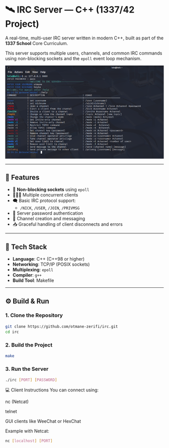 # 🛰️ IRC Server — C++ (1337/42 Project)

A real-time, multi-user IRC server written in modern C++, built as part of the **1337 School** Core Curriculum.

This server supports multiple users, channels, and common IRC commands using non-blocking sockets and the `epoll` event loop mechanism.

![IRC Demo Screenshot](./assets/irccmd.png)

---

## 🚀 Features

- 🔌 **Non-blocking sockets** using `epoll`
- 🧑‍🤝‍🧑 Multiple concurrent clients
- 🗨️ Basic IRC protocol support:
  - `/NICK`, `/USER`, `/JOIN`, `/PRIVMSG`
- 🔐 Server password authentication
- 📡 Channel creation and messaging
- 📥 Graceful handling of client disconnects and errors

---

## 🧱 Tech Stack

- **Language**: C++ (C++98 or higher)
- **Networking**: TCP/IP (POSIX sockets)
- **Multiplexing**: `epoll`
- **Compiler**: `g++`
- **Build Tool**: Makefile

---

## ⚙️ Build & Run

### 1. Clone the Repository
```bash
git clone https://github.com/otmane-zerifi/irc.git
cd irc
```
### 2. Build the Project
```bash
make
```
### 3. Run the Server
```bash
./irc [PORT] [PASSWORD]
```
💻 Client Instructions
You can connect using:

nc (Netcat)

telnet

GUI clients like WeeChat or HexChat

Example with Netcat:
```bash
nc [localhost] [PORT]
```
